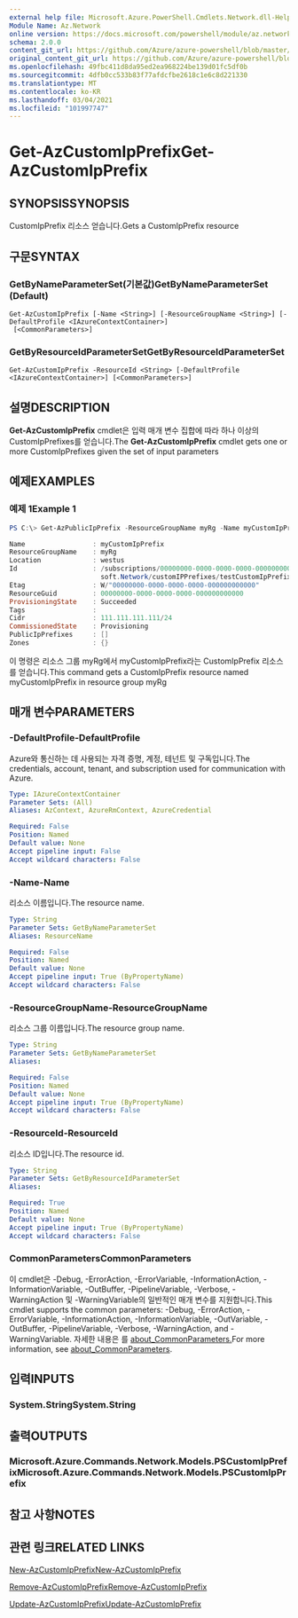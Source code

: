 ```yaml
---
external help file: Microsoft.Azure.PowerShell.Cmdlets.Network.dll-Help.xml
Module Name: Az.Network
online version: https://docs.microsoft.com/powershell/module/az.network/get-azcustomipprefix
schema: 2.0.0
content_git_url: https://github.com/Azure/azure-powershell/blob/master/src/Network/Network/help/Get-AzCustomIpPrefix.md
original_content_git_url: https://github.com/Azure/azure-powershell/blob/master/src/Network/Network/help/Get-AzCustomIpPrefix.md
ms.openlocfilehash: 49fbc411d8da95ed2ea968224be139d01fc5df0b
ms.sourcegitcommit: 4dfb0cc533b83f77afdcfbe2618c1e6c8d221330
ms.translationtype: MT
ms.contentlocale: ko-KR
ms.lasthandoff: 03/04/2021
ms.locfileid: "101997747"
---
```

# <span data-ttu-id="4430a-101">Get-AzCustomIpPrefix</span><span class="sxs-lookup"><span data-stu-id="4430a-101">Get-AzCustomIpPrefix</span></span>

## <span data-ttu-id="4430a-102">SYNOPSIS</span><span class="sxs-lookup"><span data-stu-id="4430a-102">SYNOPSIS</span></span>
<span data-ttu-id="4430a-103">CustomIpPrefix 리소스 얻습니다.</span><span class="sxs-lookup"><span data-stu-id="4430a-103">Gets a CustomIpPrefix resource</span></span>

## <span data-ttu-id="4430a-104">구문</span><span class="sxs-lookup"><span data-stu-id="4430a-104">SYNTAX</span></span>

### <span data-ttu-id="4430a-105">GetByNameParameterSet(기본값)</span><span class="sxs-lookup"><span data-stu-id="4430a-105">GetByNameParameterSet (Default)</span></span>
```
Get-AzCustomIpPrefix [-Name <String>] [-ResourceGroupName <String>] [-DefaultProfile <IAzureContextContainer>]
 [<CommonParameters>]
```

### <span data-ttu-id="4430a-106">GetByResourceIdParameterSet</span><span class="sxs-lookup"><span data-stu-id="4430a-106">GetByResourceIdParameterSet</span></span>
```
Get-AzCustomIpPrefix -ResourceId <String> [-DefaultProfile <IAzureContextContainer>] [<CommonParameters>]
```

## <span data-ttu-id="4430a-107">설명</span><span class="sxs-lookup"><span data-stu-id="4430a-107">DESCRIPTION</span></span>
<span data-ttu-id="4430a-108">**Get-AzCustomIpPrefix** cmdlet은 입력 매개 변수 집합에 따라 하나 이상의 CustomIpPrefixes를 얻습니다.</span><span class="sxs-lookup"><span data-stu-id="4430a-108">The **Get-AzCustomIpPrefix** cmdlet gets one or more CustomIpPrefixes given the set of input parameters</span></span>

## <span data-ttu-id="4430a-109">예제</span><span class="sxs-lookup"><span data-stu-id="4430a-109">EXAMPLES</span></span>

### <span data-ttu-id="4430a-110">예제 1</span><span class="sxs-lookup"><span data-stu-id="4430a-110">Example 1</span></span>
```powershell
PS C:\> Get-AzPublicIpPrefix -ResourceGroupName myRg -Name myCustomIpPrefix

Name                 : myCustomIpPrefix
ResourceGroupName    : myRg
Location             : westus
Id                   : /subscriptions/00000000-0000-0000-0000-000000000000/resourceGroups/byoip-test-rg/providers/Micro
                       soft.Network/customIPPrefixes/testCustomIpPrefix
Etag                 : W/"00000000-0000-0000-0000-000000000000"
ResourceGuid         : 00000000-0000-0000-0000-000000000000
ProvisioningState    : Succeeded
Tags                 :
Cidr                 : 111.111.111.111/24
CommissionedState    : Provisioning
PublicIpPrefixes     : []
Zones                : {}
```

<span data-ttu-id="4430a-111">이 명령은 리소스 그룹 myRg에서 myCustomIpPrefix라는 CustomIpPrefix 리소스를 얻습니다.</span><span class="sxs-lookup"><span data-stu-id="4430a-111">This command gets a CustomIpPrefix resource named myCustomIpPrefix in resource group myRg</span></span>

## <span data-ttu-id="4430a-112">매개 변수</span><span class="sxs-lookup"><span data-stu-id="4430a-112">PARAMETERS</span></span>

### <span data-ttu-id="4430a-113">-DefaultProfile</span><span class="sxs-lookup"><span data-stu-id="4430a-113">-DefaultProfile</span></span>
<span data-ttu-id="4430a-114">Azure와 통신하는 데 사용되는 자격 증명, 계정, 테넌트 및 구독입니다.</span><span class="sxs-lookup"><span data-stu-id="4430a-114">The credentials, account, tenant, and subscription used for communication with Azure.</span></span>

```yaml
Type: IAzureContextContainer
Parameter Sets: (All)
Aliases: AzContext, AzureRmContext, AzureCredential

Required: False
Position: Named
Default value: None
Accept pipeline input: False
Accept wildcard characters: False
```

### <span data-ttu-id="4430a-115">-Name</span><span class="sxs-lookup"><span data-stu-id="4430a-115">-Name</span></span>
<span data-ttu-id="4430a-116">리소스 이름입니다.</span><span class="sxs-lookup"><span data-stu-id="4430a-116">The resource name.</span></span>

```yaml
Type: String
Parameter Sets: GetByNameParameterSet
Aliases: ResourceName

Required: False
Position: Named
Default value: None
Accept pipeline input: True (ByPropertyName)
Accept wildcard characters: False
```

### <span data-ttu-id="4430a-117">-ResourceGroupName</span><span class="sxs-lookup"><span data-stu-id="4430a-117">-ResourceGroupName</span></span>
<span data-ttu-id="4430a-118">리소스 그룹 이름입니다.</span><span class="sxs-lookup"><span data-stu-id="4430a-118">The resource group name.</span></span>

```yaml
Type: String
Parameter Sets: GetByNameParameterSet
Aliases:

Required: False
Position: Named
Default value: None
Accept pipeline input: True (ByPropertyName)
Accept wildcard characters: False
```

### <span data-ttu-id="4430a-119">-ResourceId</span><span class="sxs-lookup"><span data-stu-id="4430a-119">-ResourceId</span></span>
<span data-ttu-id="4430a-120">리소스 ID입니다.</span><span class="sxs-lookup"><span data-stu-id="4430a-120">The resource id.</span></span>

```yaml
Type: String
Parameter Sets: GetByResourceIdParameterSet
Aliases:

Required: True
Position: Named
Default value: None
Accept pipeline input: True (ByPropertyName)
Accept wildcard characters: False
```

### <span data-ttu-id="4430a-121">CommonParameters</span><span class="sxs-lookup"><span data-stu-id="4430a-121">CommonParameters</span></span>
<span data-ttu-id="4430a-122">이 cmdlet은 -Debug, -ErrorAction, -ErrorVariable, -InformationAction, -InformationVariable, -OutBuffer, -PipelineVariable, -Verbose, -WarningAction 및 -WarningVariable의 일반적인 매개 변수를 지원합니다.</span><span class="sxs-lookup"><span data-stu-id="4430a-122">This cmdlet supports the common parameters: -Debug, -ErrorAction, -ErrorVariable, -InformationAction, -InformationVariable, -OutVariable, -OutBuffer, -PipelineVariable, -Verbose, -WarningAction, and -WarningVariable.</span></span> <span data-ttu-id="4430a-123">자세한 내용은 를 [about_CommonParameters.](http://go.microsoft.com/fwlink/?LinkID=113216)</span><span class="sxs-lookup"><span data-stu-id="4430a-123">For more information, see [about_CommonParameters](http://go.microsoft.com/fwlink/?LinkID=113216).</span></span>

## <span data-ttu-id="4430a-124">입력</span><span class="sxs-lookup"><span data-stu-id="4430a-124">INPUTS</span></span>

### <span data-ttu-id="4430a-125">System.String</span><span class="sxs-lookup"><span data-stu-id="4430a-125">System.String</span></span>

## <span data-ttu-id="4430a-126">출력</span><span class="sxs-lookup"><span data-stu-id="4430a-126">OUTPUTS</span></span>

### <span data-ttu-id="4430a-127">Microsoft.Azure.Commands.Network.Models.PSCustomIpPrefix</span><span class="sxs-lookup"><span data-stu-id="4430a-127">Microsoft.Azure.Commands.Network.Models.PSCustomIpPrefix</span></span>

## <span data-ttu-id="4430a-128">참고 사항</span><span class="sxs-lookup"><span data-stu-id="4430a-128">NOTES</span></span>

## <span data-ttu-id="4430a-129">관련 링크</span><span class="sxs-lookup"><span data-stu-id="4430a-129">RELATED LINKS</span></span>

[<span data-ttu-id="4430a-130">New-AzCustomIpPrefix</span><span class="sxs-lookup"><span data-stu-id="4430a-130">New-AzCustomIpPrefix</span></span>](./New-AzCustomIpPrefix.md)

[<span data-ttu-id="4430a-131">Remove-AzCustomIpPrefix</span><span class="sxs-lookup"><span data-stu-id="4430a-131">Remove-AzCustomIpPrefix</span></span>](./Remove-AzCustomIpPrefix.md)

[<span data-ttu-id="4430a-132">Update-AzCustomIpPrefix</span><span class="sxs-lookup"><span data-stu-id="4430a-132">Update-AzCustomIpPrefix</span></span>](./Update-AzCustomIpPrefix.md)
